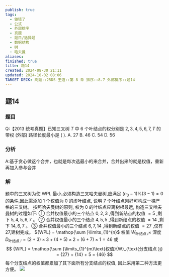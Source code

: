 ```yaml
---
publish: true
tags:
  - 做错了
  - 公式
  - 外部排序
  - 真题
  - 题目/选择题
  - 数据结构
  - 树
  - 哈夫曼
aliases: 
finished: true
title: 题14
created: 2024-08-30 21:11
updated: 2024-10-02 08:06
TARGET DECK: 刷题::25DS-王道::第 8 章 排序::8.7 外部排序::题14
---
```

## 题14
### 题目
Q:【2013 统考真题】已知三叉树 $T$ 中 6 个叶结点的权分别是 $2,3,4,5,6,7,T$ 的带权 (外部) 路径长度最小是 ( ).
A. 27 B. 46 C. 54 D. 56
### 分析
A:基于贪心做这个合并，也就是每次选最小的来合并，合并出来的就是权值，重新再加入参与合并
### 解
题中的三叉树为使 WPL 最小,必须构造三叉哈夫曼树,应满足 $\left( {{n}_{0} - 1}\right) \% \left( {3 - 1}\right)  = 0$ 的条件,因此需添加 1 个权值为 0 的虚叶结点, 说明 7 个叶结点刚好可构成一棵严格的三叉树。
按照哈夫曼树的原则, 权为 0 的叶结点应离树根最远, 构造三叉哈夫曼树的过程如下:
① 合并权值最小的三个结点 $0,2,3$ ,得到新结点的权值 $= 5$ ,剩下 $5,4,5,6,7$ 。
② 合并权值最小的三个结点 $4,5,5$ ,得到新结点的权值 $= {14}$ ,剩下 ${14},6,7$ 。
③ 合并权值最小的三个结点 $6,7,{14}$ ,得到新结点的权值 $= {27}$ ,仅有 27,建树完成。
${WPL} = \mathop{\sum }\limits_{1}^{n}$ 权值 ${W}_{\text{叶结点 }i} \times$ 深度 ${D}_{\text{叶结点 }i} = \left( {2 + 3}\right)  \times  3 + \left( {4 + 5}\right)  \times  2 + \left( {6 + 7}\right)  \times  1 = {46}$
或
$$
{WPL} = \mathop{\sum }\limits_{1}^{m}\text{权值}{W}_{\text{分支结点 }j} = {27} + {14} + 5 = {46}
$$
每个分支结点的权值都累加了其下面所有分支结点的权值, 因此采用第二种方法更方便。
![](https://img.hwenyi.live/202410021601710.webp)
<!--ID: 1727859179755-->


 
